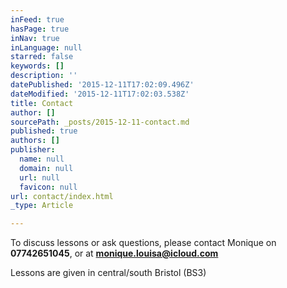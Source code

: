 ```yaml
---
inFeed: true
hasPage: true
inNav: true
inLanguage: null
starred: false
keywords: []
description: ''
datePublished: '2015-12-11T17:02:09.496Z'
dateModified: '2015-12-11T17:02:03.538Z'
title: Contact
author: []
sourcePath: _posts/2015-12-11-contact.md
published: true
authors: []
publisher:
  name: null
  domain: null
  url: null
  favicon: null
url: contact/index.html
_type: Article

---
```

To discuss lessons or ask questions, please contact Monique on **07742651045**, or at **monique.louisa@icloud.com**

Lessons are given in central/south Bristol (BS3)